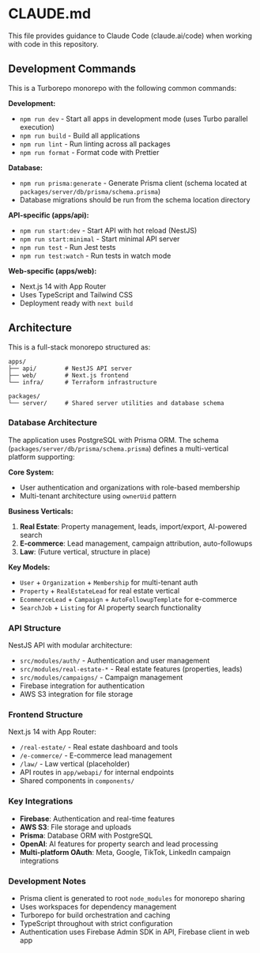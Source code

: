 # CLAUDE.md

This file provides guidance to Claude Code (claude.ai/code) when working with code in this repository.

## Development Commands

This is a Turborepo monorepo with the following common commands:

**Development:**
- `npm run dev` - Start all apps in development mode (uses Turbo parallel execution)
- `npm run build` - Build all applications
- `npm run lint` - Run linting across all packages
- `npm run format` - Format code with Prettier

**Database:**
- `npm run prisma:generate` - Generate Prisma client (schema located at `packages/server/db/prisma/schema.prisma`)
- Database migrations should be run from the schema location directory

**API-specific (apps/api):**
- `npm run start:dev` - Start API with hot reload (NestJS)
- `npm run start:minimal` - Start minimal API server
- `npm run test` - Run Jest tests
- `npm run test:watch` - Run tests in watch mode

**Web-specific (apps/web):**
- Next.js 14 with App Router
- Uses TypeScript and Tailwind CSS
- Deployment ready with `next build`

## Architecture

This is a full-stack monorepo structured as:

```
apps/
├── api/        # NestJS API server
├── web/        # Next.js frontend
└── infra/      # Terraform infrastructure

packages/
└── server/     # Shared server utilities and database schema
```

### Database Architecture

The application uses PostgreSQL with Prisma ORM. The schema (`packages/server/db/prisma/schema.prisma`) defines a multi-vertical platform supporting:

**Core System:**
- User authentication and organizations with role-based membership
- Multi-tenant architecture using `ownerUid` pattern

**Business Verticals:**
1. **Real Estate**: Property management, leads, import/export, AI-powered search
2. **E-commerce**: Lead management, campaign attribution, auto-followups
3. **Law**: (Future vertical, structure in place)

**Key Models:**
- `User` + `Organization` + `Membership` for multi-tenant auth
- `Property` + `RealEstateLead` for real estate vertical
- `EcommerceLead` + `Campaign` + `AutoFollowupTemplate` for e-commerce
- `SearchJob` + `Listing` for AI property search functionality

### API Structure

NestJS API with modular architecture:
- `src/modules/auth/` - Authentication and user management
- `src/modules/real-estate-*` - Real estate features (properties, leads)
- `src/modules/campaigns/` - Campaign management
- Firebase integration for authentication
- AWS S3 integration for file storage

### Frontend Structure

Next.js 14 with App Router:
- `/real-estate/` - Real estate dashboard and tools
- `/e-commerce/` - E-commerce lead management
- `/law/` - Law vertical (placeholder)
- API routes in `app/webapi/` for internal endpoints
- Shared components in `components/`

### Key Integrations

- **Firebase**: Authentication and real-time features  
- **AWS S3**: File storage and uploads
- **Prisma**: Database ORM with PostgreSQL
- **OpenAI**: AI features for property search and lead processing
- **Multi-platform OAuth**: Meta, Google, TikTok, LinkedIn campaign integrations

### Development Notes

- Prisma client is generated to root `node_modules` for monorepo sharing
- Uses workspaces for dependency management
- Turborepo for build orchestration and caching
- TypeScript throughout with strict configuration
- Authentication uses Firebase Admin SDK in API, Firebase client in web app